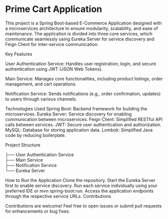 # Prime Cart Application
This project is a Spring Boot-based E-Commerce Application designed with a microservices architecture to ensure modularity, scalability, and ease of maintenance. The application is divided into three core services, which communicate seamlessly using Eureka Server for service discovery and Feign Client for inter-service communication.

Key Features

User Authentication Service:
Handles user registration, login, and secure authentication using JWT (JSON Web Tokens).

Main Service:
Manages core functionalities, including product listings, order management, and cart operations.

Notification Service:
Sends notifications (e.g., order confirmation, updates) to users through various channels.

Technologies Used
Spring Boot: Backend framework for building the microservices.
Eureka Server: Service discovery for enabling communication between microservices.
Feign Client: Simplified RESTful API calls between services.
JWT: Secure user authentication and authorization.
MySQL: Database for storing application data.
Lombok: Simplified Java code by reducing boilerplate.

Project Structure

├── User Authentication Service  
├── Main Service  
├── Notification Service  
└── Eureka Server  

How to Run the Application
Clone the repository.
Start the Eureka Server first to enable service discovery.
Run each service individually using your preferred IDE or mvn spring-boot:run.
Access the application endpoints through the respective service URLs.
Contributions

Contributions are welcome! Feel free to open issues or submit pull requests for enhancements or bug fixes.
